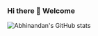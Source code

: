 ### Hi there 👋 Welcome 
![Abhinandan's GitHub stats](https://github-readme-stats.vercel.app/api?username=abhinandanroul&show_icons=true&theme=tokyonight)


